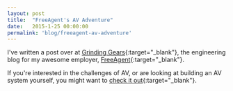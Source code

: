 ```yaml
---
layout: post
title:  "FreeAgent's AV Adventure"
date:   2015-1-25 00:00:00
permalink: 'blog/freeagent-av-adventure'
---
```


I've written a post over at [Grinding Gears](http://engineering.freeagent.com/2015/01/19/freeagent-av-adventure/){:target="_blank"}, the engineering blog for my awesome employer, [FreeAgent](http://www.freeagent.com){:target="_blank"}.

If you're interested in the challenges of AV, or are looking at building an AV system yourself, you might want to [check it out](http://engineering.freeagent.com/2015/01/19/freeagent-av-adventure/){:target="_blank"}.
